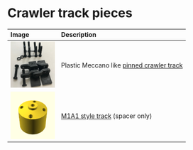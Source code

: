 # Crawler track pieces

Image | Description
:--- | :---
[<img src="pinned-track-link/images/all.jpg" width="100">](pinned-track-link#readme) | Plastic Meccano like [pinned crawler track](pinned-track-link#readme)
[<img src="m1a1/images/spacer.png" width="100">](m1a1#readme) | [M1A1 style track](m1a1#readme) (spacer only)

